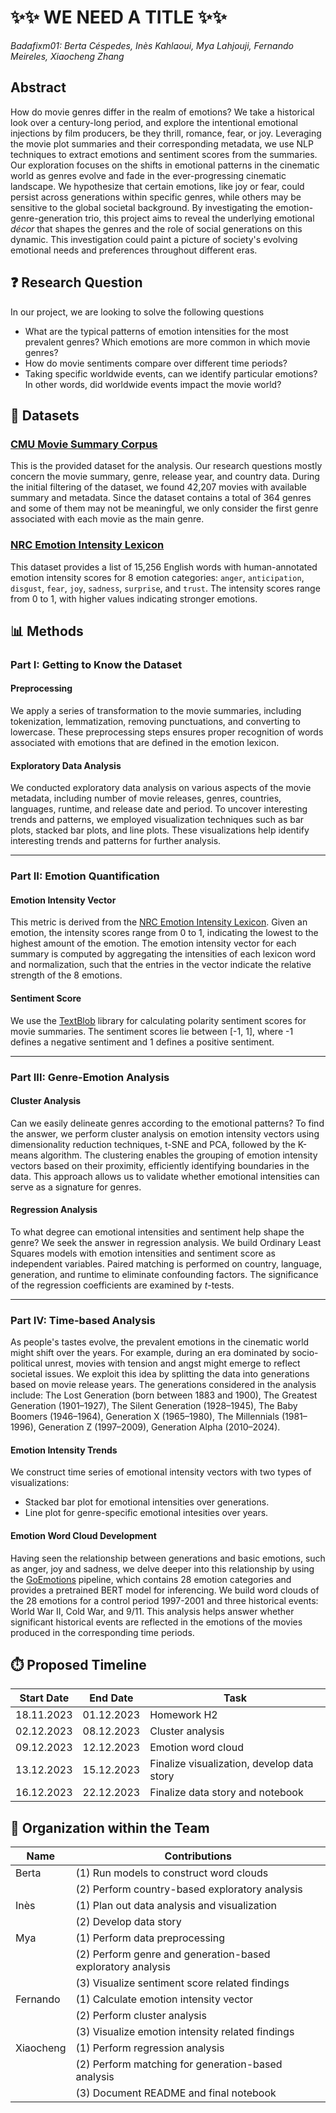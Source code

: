 # ✨✨ WE NEED A TITLE ✨✨ 

*Badafixm01: Berta Céspedes, Inès Kahlaoui, Mya Lahjouji, Fernando Meireles, Xiaocheng Zhang*

## Abstract

How do movie genres differ in the realm of emotions? We take a historical look over a century-long period, and explore the intentional emotional injections by film producers, be they thrill, romance, fear, or joy. Leveraging the movie plot summaries and their corresponding metadata, we use NLP techniques to extract emotions and sentiment scores from the summaries. Our exploration focuses on the shifts in emotional patterns in the cinematic world as genres evolve and fade in the ever-progressing cinematic landscape. We hypothesize that certain emotions, like joy or fear, could persist across generations within specific genres, while others may be sensitive to the global societal background. By investigating the emotion-genre-generation trio, this project aims to reveal the underlying emotional *décor* that shapes the genres and the role of social generations on this dynamic. This investigation could paint a picture of society's evolving emotional needs and preferences throughout different eras.


## ❓ Research Question
In our project, we are looking to solve the following questions
*   What are the typical patterns of emotion intensities for the most prevalent genres? Which emotions are more common in which movie genres?
*   How do movie sentiments compare over different time periods?
*   Taking specific worldwide events, can we identify particular emotions? In other words, did worldwide events impact the movie world?


## 📒 Datasets
### [CMU Movie Summary Corpus](https://www.cs.cmu.edu/~ark/personas/)
This is the provided dataset for the analysis. Our research questions mostly concern the movie summary, genre, release year, and country data. During the initial filtering of the dataset, we found 42,207 movies with available summary and metadata. Since the dataset contains a total of 364 genres and some of them may not be meaningful, we only consider the first genre associated with each movie as the main genre.


### [NRC Emotion Intensity Lexicon](https://saifmohammad.com/WebPages/AffectIntensity.htm)
This dataset provides a list of 15,256 English words with human-annotated emotion intensity scores for 8 emotion categories: `anger`, `anticipation`, `disgust`, `fear`, `joy`, `sadness`, `surprise`, and `trust`. The intensity scores range from 0 to 1, with higher values indicating stronger emotions.


## 📊 Methods
### Part I: Getting to Know the Dataset

#### Preprocessing
We apply a series of transformation to the movie summaries, including tokenization, lemmatization, removing punctuations, and converting to lowercase. These preprocessing steps ensures proper recognition of words associated with emotions that are defined in the emotion lexicon.

#### Exploratory Data Analysis
We conducted exploratory data analysis on various aspects of the movie metadata, including number of movie releases, genres, countries, languages, runtime, and release date and period. To uncover interesting trends and patterns, we employed visualization techniques such as bar plots, stacked bar plots, and line plots. These visualizations help identify interesting trends and patterns for further analysis.

---

### Part II: Emotion Quantification

#### Emotion Intensity Vector
This metric is derived from the [NRC Emotion Intensity Lexicon](https://saifmohammad.com/WebPages/AffectIntensity.htm). Given an emotion, the intensity scores range from 0 to 1, indicating the lowest to the highest amount of the emotion. The emotion intensity vector for each summary is computed by aggregating the intensities of each lexicon word and normalization, such that the entries in the vector indicate the relative strength of the 8 emotions.

#### Sentiment Score
We use the [TextBlob](https://textblob.readthedocs.io/en/dev/) library for calculating polarity sentiment scores for movie summaries. The sentiment scores lie between [-1, 1], where -1 defines a negative sentiment and 1 defines a positive sentiment.

---

### Part III: Genre-Emotion Analysis

#### Cluster Analysis
Can we easily delineate genres according to the emotional patterns? To find the answer, we perform cluster analysis on emotion intensity vectors using dimensionality reduction techniques, t-SNE and PCA, followed by the K-means algorithm. The clustering enables the grouping of emotion intensity vectors based on their proximity, efficiently identifying boundaries in the data. This approach allows us to validate whether emotional intensities can serve as a signature for genres.

#### Regression Analysis
To what degree can emotional intensities and sentiment help shape the genre? We seek the answer in regression analysis. We build Ordinary Least Squares models with emotion intensities and sentiment score as independent variables. Paired matching is performed on country, language, generation, and runtime to eliminate confounding factors. The significance of the regression coefficients are examined by *t*-tests.

---

### Part IV: Time-based Analysis
As people's tastes evolve, the prevalent emotions in the cinematic world might shift over the years. For example, during an era dominated by socio-political unrest, movies with tension and angst might emerge to reflect societal issues. We exploit this idea by splitting the data into generations based on movie release years. The generations considered in the analysis include: The Lost Generation (born between 1883 and 1900), The Greatest Generation (1901–1927), The Silent Generation (1928–1945), The Baby Boomers (1946–1964), Generation X (1965–1980), The Millennials (1981–1996), Generation Z (1997–2009), Generation Alpha (2010–2024).

#### Emotion Intensity Trends
We construct time series of emotional intensity vectors with two types of visualizations:
*   Stacked bar plot for emotional intensities over generations.
*   Line plot for genre-specific emotional intesities over years.

#### Emotion Word Cloud Development
Having seen the relationship between generations and basic emotions, such as anger, joy and sadness, we delve deeper into this relationship by using the [GoEmotions](https://github.com/google-research/google-research/tree/master/goemotions) pipeline, which contains 28 emotion categories and provides a pretrained BERT model for inferencing. We build word clouds of the 28 emotions for a control period 1997-2001 and three historical events: World War II, Cold War, and 9/11. This analysis helps answer whether significant historical events are reflected in the emotions of the movies produced in the corresponding time periods.


## ⏱️ Proposed Timeline
| Start Date  | End Date    | Task                                         |
|-------------|-------------|----------------------------------------------|
| 18.11.2023  | 01.12.2023  | Homework H2                                  |
| 02.12.2023  | 08.12.2023  | Cluster analysis                             |
| 09.12.2023  | 12.12.2023  | Emotion word cloud                           |
| 13.12.2023  | 15.12.2023  | Finalize visualization, develop data story   |
| 16.12.2023  | 22.12.2023  | Finalize data story and notebook             |


## 👫 Organization within the Team
| Name       | Contributions                                               |
|------------|-------------------------------------------------------------|
| Berta      |(1) Run models to construct word clouds                      |
|            |(2) Perform country-based exploratory analysis               |
| Inès       |(1) Plan out data analysis and visualization                 |
|            |(2) Develop data story                                       |
| Mya        |(1) Perform data preprocessing                               |
|            |(2) Perform genre and generation-based exploratory analysis  |
|            |(3) Visualize sentiment score related findings               |
| Fernando   |(1) Calculate emotion intensity vector                       |
|            |(2) Perform cluster analysis                                 |
|            |(3) Visualize emotion intensity related findings             |
| Xiaocheng  |(1) Perform regression analysis                              |
|            |(2) Perform matching for generation-based analysis           |
|            |(3) Document README and final notebook                       |
